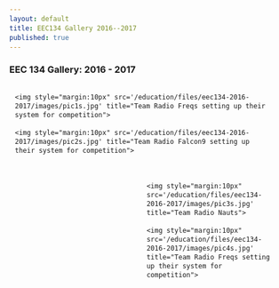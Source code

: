 ```yaml
---
layout: default
title: EEC134 Gallery 2016--2017
published: true
---
```


### EEC 134 Gallery: 2016 - 2017

<div style="float:left; margin:0px 0 10px 0; padding: 0 30px 10px 10px; width:45;">

	<img style="margin:10px" src='/education/files/eec134-2016-2017/images/pic1s.jpg' title="Team Radio Freqs setting up their system for competition">

	<img style="margin:10px" src='/education/files/eec134-2016-2017/images/pic2s.jpg' title="Team Radio Falcon9 setting up their system for competition">

</div>

<div style="float:right; margin:0px 0 10px 0; padding: 0 30px 10px 10px; width:45%;">

	<img style="margin:10px" src='/education/files/eec134-2016-2017/images/pic3s.jpg' title="Team Radio Nauts">

	<img style="margin:10px" src='/education/files/eec134-2016-2017/images/pic4s.jpg' title="Team Radio Freqs setting up their system for competition">

</div>

